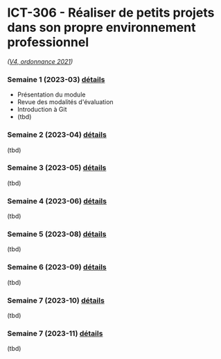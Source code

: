 # ICT-306 - Réaliser de petits projets dans son propre environnement professionnel
_([V4, ordonnance 2021](https://www.modulbaukasten.ch/module/306/4/fr-FR?title=R%C3%A9aliser-de-petits-projets-dans-son-propre-environnement-professionnel))_

### Semaine 1 (2023-03) [détails](Séquences/Semaine1.md)

- Présentation du module
- Revue des modalités d'évaluation
- Introduction à Git
- (tbd)

### Semaine 2 (2023-04) [détails](Séquences/Semaine2.md)

(tbd)

### Semaine 3 (2023-05) [détails](Séquences/Semaine3.md)

(tbd)

### Semaine 4 (2023-06) [détails](Séquences/Semaine4.md)

(tbd)

### Semaine 5 (2023-08) [détails](Séquences/Semaine5.md)

(tbd)

### Semaine 6 (2023-09) [détails](Séquences/Semaine6.md)

(tbd)

### Semaine 7 (2023-10) [détails](Séquences/Semaine7.md)

(tbd)

### Semaine 7 (2023-11) [détails](Séquences/Semaine8.md)

(tbd)

